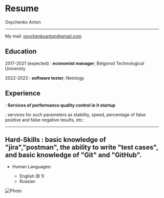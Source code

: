# Resume
Osychenko Anton


-------------------     ----------------------------
My mail: osychenkoanton@gmail.com

Education
---------

2017-2021 (expected)
:   **economist manager**; Belgorod Technological University

2022-2023
:   **software tester**; Netology

Experience
----------

:  **Services of performance quality control in it startup**

: services for such parameters as stability, speed,
percentage of false positive and false
negative results, etc:

--------------------
Hard-Skills
: basic knowledge of "jira","postman", the ability to write "test cases", and basic knowledge of "Git" and "GitHub".
----------------------------------------

* Human Languages:

     * English (B 1)
     * Russian

![Photo](https://picsum.photos/800/600](https://vgtimes.ru/uploads/posts/2020-08/kak-nachat-izuchat-programmirovanie-s-nulya-5-sovetov-69777.jpg?1599577729))
